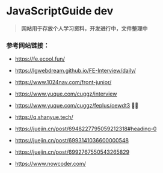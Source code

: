 # JavaScriptGuide dev

> **网站用于存放个人学习资料，开发进行中，文件整理中**

### 参考网站链接：

- https://fe.ecool.fun/

- https://lgwebdream.github.io/FE-Interview/daily/

- https://www.1024nav.com/front-junior/

- https://www.yuque.com/cuggz/interview

- https://www.yuque.com/cuggz/feplus/oewdt3 🌟🌟

- https://q.shanyue.tech/

- https://juejin.cn/post/6948227795059212318#heading-0

- https://juejin.cn/post/6993141036600000548

- https://juejin.cn/post/6992767550543265829
- https://www.nowcoder.com/
